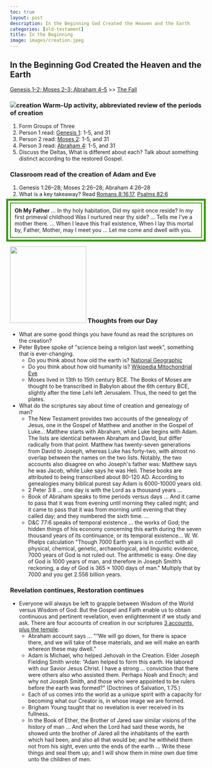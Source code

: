 ```yaml
---
toc: true
layout: post
description: In the Beginning God Created the Heaven and the Earth
categories: [old-testament]
title: In the Beginning
image: images/creation.jpeg
---
```


## In the Beginning God Created the Heaven and the Earth

[Genesis 1–2; Moses 2–3; Abraham 4–5](https://abn.churchofjesuschrist.org/study/manual/come-follow-me-for-sunday-school-old-testament-2022/02?lang=eng) >> <a href="/docs/otlessons/thefall">The Fall</a>

### ![creation]({{site.baseurl}}/images/creation.jpeg) Warm-Up activity, abbreviated review of the periods of creation
1. Form Groups of Three
2. Person 1 read: [Genesis 1](https://abn.churchofjesuschrist.org/study/scriptures/ot/gen/1?lang=eng): 1-5, and 31
3. Person 2 read: [Moses 2](https://abn.churchofjesuschrist.org/study/scriptures/pgp/moses/2?lang=eng): 1-5, and 31
4. Person 3 read: [Abraham 4](https://abn.churchofjesuschrist.org/study/scriptures/pgp/abr/4?lang=eng): 1-5, and 31
5. Discuss the Deltas, What is different about each?  Talk about something distinct according to the restored Gospel.

### Classroom read of the creation of Adam and Eve
1. Genesis 1:26–28; Moses 2:26–28; Abraham 4:26–28
2. What is a key takeaway?  Read [Romans 8:16,17](https://abn.churchofjesuschrist.org/study/scriptures/nt/rom/8.16-17?lang=eng#p16), [Psalms 82:6](https://abn.churchofjesuschrist.org/study/scriptures/ot/ps/82.6?lang=eng#p6)

<style>
.boxBorder {
border: 2px solid #339900;
padding: 10px;
outline: #339900 solid 5px;
outline-offset: 5px;
}
</style>

<div class="boxBorder">
  <B>Oh My Father</B>
  ...
  In thy holy habitation,
  Did my spirit once reside?
  In my first primeval childhood
  Was I nurtured near thy side?
  ...
  Tells me I’ve a mother there.
  ...
  When I leave this frail existence,
  When I lay this mortal by,
  Father, Mother, may I meet you
  ...
  Let me come and dwell with you.
</div>

### <img src="{{site.baseurl}}/thinking.png" height="200" alt=""> Thoughts from our Day
* What are some good things you have found as read the scriptures on the creation?
* Peter Bybee spoke of "science being a religion last week", something that is ever-changing.  
    * Do you think about how old the earth is?  [National Geographic](https://www.nationalgeographic.org/article/how-did-scientists-calculate-age-earth/)
    * Do you think about how old humanity is?  [Wikipedia Mitochondrial Eve](https://en.wikipedia.org/wiki/Mitochondrial_Eve)
    * Moses lived in 13th to 15th century BCE.  The Books of Moses are thought to be transcribed in Babylon about the 6th century BCE, slightly after the time Lehi left Jerusalem.  Thus, the need to get the plates.
* What do the scriptures say about time of creation and genealogy of man? 
    * The New Testament provides two accounts of the genealogy of Jesus, one in the Gospel of Matthew and another in the Gospel of Luke... Matthew starts with Abraham, while Luke begins with Adam. The lists are identical between Abraham and David, but differ radically from that point. Matthew has twenty-seven generations from David to Joseph, whereas Luke has forty-two, with almost no overlap between the names on the two lists.⁠ Notably, the two accounts also disagree on who Joseph's father was: Matthew says he was Jacob, while Luke says he was Heli.  These books are attributed to being transcribed about 80-120 AD.  According to genealogies many biblical purest say Adam is 6000-10000 years old.
    * 2 Peter 3:8 ... one day is with the Lord as a thousand years ...
    * Book of Abraham speaks to time periods versus days ... And it came to pass that it was from evening until morning they called night; and it came to pass that it was from morning until evening that they called day; and they numbered the sixth time. ...
    * D&C 77:6 speaks of temporal existence ... the works of God; the hidden things of his economy concerning this earth during the seven thousand years of its continuance, or its temporal existence...  W. W. Phelps calculation "Though 7000 Earth years is in conflict with all physical, chemical, genetic, archaeological, and linguistic evidence, 7000 years of God is not ruled out. The arithmetic is easy. One day of God is 1000 years of man, and therefore in Joseph Smith’s reckoning, a day of God is 365 × 1000 days of man."  Multiply that by 7000 and you get 2.556 billion years.
   

### Revelation continues, Restoration continues
* Everyone will always be left to grapple between Wisdom of the World versus Wisdom of God. But the Gospel and Faith enable us to obtain continuous and pertinent revelation, even enlightenment if we study and ask.  There are four accounts of creation in our scriptures [3 accounts, plus the temple](https://abn.churchofjesuschrist.org/study/ensign/1986/01/four-accounts-of-the-creation?lang=eng&adobe_mc_ref=https%3A%2F%2Fwww.churchofjesuschrist.org%2Fstudy%2Fensign%2F1986%2F01%2Ffour-accounts-of-the-creation%3Flang%3Deng&adobe_mc_sdid=SDID%3D2966C9A2BF731193-23273073DDBBB7D8%7CMCORGID%3D66C5485451E56AAE0A490D45%2540AdobeOrg%7CTS%3D1642272237).
    * Abraham account says ... "“We will go down, for there is space there, and we will take of these materials, and we will make an earth whereon these may dwell.”
    * Adam is Michael, who helped Jehovah in the Creation. Elder Joseph Fielding Smith wrote: “Adam helped to form this earth. He labored with our Savior Jesus Christ. I have a strong … conviction that there were others also who assisted them. Perhaps Noah and Enoch; and why not Joseph Smith, and those who were appointed to be rulers before the earth was formed?” (Doctrines of Salvation, 1:75.)
    * Each of us comes into the world as a unique spirit with a capacity for becoming what our Creator is, in whose image we are formed.
    * Brigham Young taught that no revelation is ever received in its fullness.
    * In the Book of Ether, the Brother of Jared saw similar visions of the history of man ... And when the Lord had said these words, he showed unto the brother of Jared all the inhabitants of the earth which had been, and also all that would be; and he withheld them not from his sight, even unto the ends of the earth ... Write these things and seal them up; and I will show them in mine own due time unto the children of men.

